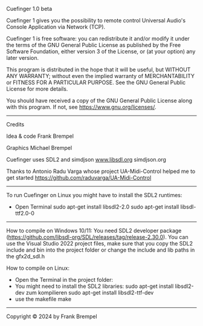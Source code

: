 Cuefinger 1.0 beta

Cuefinger 1 gives you the possibility to remote control Universal Audio's
Console Application via Network (TCP).

Cuefinger 1 is free software: you can redistribute it and/or modify
it under the terms of the GNU General Public License as published by
the Free Software Foundation, either version 3 of the License, or
(at your option) any later version.

This program is distributed in the hope that it will be useful,
but WITHOUT ANY WARRANTY; without even the implied warranty of
MERCHANTABILITY or FITNESS FOR A PARTICULAR PURPOSE.  See the
GNU General Public License for more details.

You should have received a copy of the GNU General Public License
along with this program.  If not, see <https://www.gnu.org/licenses/>.

---

Credits

Idea & code
Frank Brempel

Graphics
Michael Brempel

Cuefinger uses SDL2 and simdjson
www.libsdl.org
simdjson.org

Thanks to
Antonio Radu Varga whose project UA-Midi-Control helped me to get started
https://github.com/raduvarga/UA-Midi-Control

---

To run Cuefinger on Linux you might have to install the SDL2 runtimes:
- Open Terminal
sudo apt-get install libsdl2-2.0
sudo apt-get install libsdl-ttf2.0-0

---

How to compile on Windows 10/11:
You need SDL2 developer package (https://github.com/libsdl-org/SDL/releases/tag/release-2.30.0).
You can use the Visual Studio 2022 project files, make sure that you copy the SDL2 include and bin into the project folder or change the include and lib paths in the gfx2d_sdl.h

How to compile on Linux:
- Open the Terminal in the project folder:
- You might need to install the SDL2 libraries:
sudo apt-get install libsdl2-dev zum kompilieren
sudo apt-get install libsdl2-ttf-dev
- use the makefile
make


---

Copyright © 2024 by Frank Brempel
